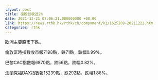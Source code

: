 ```yaml
---
layout: post
title: 德股低收近2%
date: 2021-12-21 07:06:21.000000000 +08:00
link: https://news.rthk.hk/rthk/ch/component/k2/1625289-20211221.htm
categories: rthk
---
```


歐洲主要股市下跌。

倫敦富時指數收市報7198點，跌71點，跌幅0.99%。

巴黎CAC指數報6870點，跌56點，跌幅0.82%。

法蘭克福DAX指數報15239點，跌292點，跌幅1.88%。
